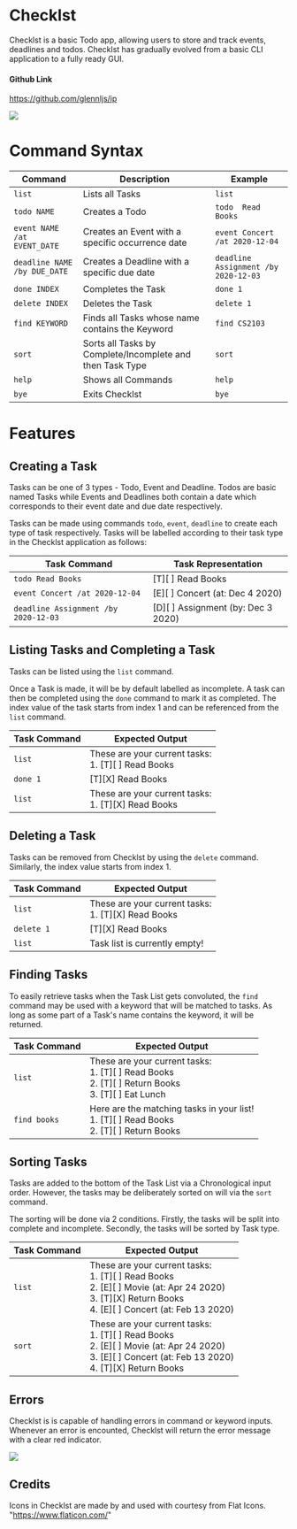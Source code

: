 # Checklst

Checklst is a basic Todo app, allowing users to store and track events, deadlines and todos. Checklst has gradually evolved from a basic CLI application to a fully ready GUI.

#### Github Link
https://github.com/glennljs/ip

![](main_ui.png)

# Command Syntax

| Command | Description | Example |
|--|--|--|
| `list` | Lists all Tasks | `list` |
| `todo NAME` | Creates a Todo | `todo  Read Books` |
| `event NAME /at EVENT_DATE` | Creates an Event with a specific occurrence date| `event Concert /at 2020-12-04` |
| `deadline NAME /by DUE_DATE` | Creates a Deadline with a specific due date | `deadline Assignment /by 2020-12-03` |
| `done INDEX` | Completes the Task | `done 1` | 
| `delete INDEX` | Deletes the Task | `delete 1` | 
| `find KEYWORD` | Finds all Tasks whose name contains the Keyword | `find CS2103` |
| `sort` | Sorts all Tasks by Complete/Incomplete and then Task Type | `sort` |
| `help` | Shows all Commands | `help` |
| `bye` | Exits Checklst | `bye` |


# Features

## Creating a Task
Tasks can be one of 3 types - Todo, Event and Deadline. Todos are basic named Tasks while Events and Deadlines both contain a date which corresponds to their event date and due date respectively.

Tasks can be made using commands `todo`, `event`, `deadline` to create each type of task respectively. Tasks will be labelled according to their task type in the Checklst application as follows:

| Task Command | Task Representation
|--|--|
| `todo Read Books` | [T][ ] Read Books |
| `event Concert /at 2020-12-04` | [E][ ] Concert (at: Dec 4 2020) |
| `deadline Assignment /by 2020-12-03` | [D][ ] Assignment (by: Dec 3 2020) |


## Listing Tasks and Completing a Task
Tasks can be listed using the `list` command. 

Once a Task is made, it will be by default labelled as incomplete. A task can then be completed using the `done` command to mark it as completed. The index value of the task starts from index 1 and can be referenced from the `list` command.

| Task Command | Expected Output
|--|--|
| `list` | These are your current tasks: <br> 1. [T][ ] Read Books |
| `done 1` | [T][X] Read Books |
| `list` | These are your current tasks: <br> 1. [T][X] Read Books |

## Deleting a Task
Tasks can be removed from Checklst by using the `delete` command. Similarly, the index value starts from index 1.

| Task Command | Expected Output
|--|--|
| `list` | These are your current tasks: <br> 1. [T][X] Read Books |
| `delete 1` | [T][X] Read Books |
| `list` | Task list is currently empty! |


## Finding Tasks
To easily retrieve tasks when the Task List gets convoluted, the `find` command may be used with a keyword that will be matched to tasks. As long as some part of a Task's name contains the keyword, it will be returned.

| Task Command | Expected Output
|--|--|
| `list` | These are your current tasks: <br> 1. [T][ ] Read Books <br> 2. [T][ ] Return Books <br> 3. [T][ ] Eat Lunch|
| `find books` | Here are the matching tasks in your list! <br> 1. [T][ ] Read Books <br> 2. [T][ ] Return Books |


## Sorting Tasks
Tasks are added to the bottom of the Task List via a Chronological input order. However, the tasks may be deliberately sorted on will via the `sort` command. 

The sorting will be done via 2 conditions. Firstly, the tasks will be split into complete and incomplete. Secondly, the tasks will be sorted by Task type.

| Task Command | Expected Output
|--|--|
| `list` | These are your current tasks: <br> 1. [T][ ] Read Books <br> 2. [E][ ] Movie (at: Apr 24 2020) <br> 3. [T][X] Return Books <br> 4. [E][ ] Concert (at: Feb 13 2020)  |
| `sort` | These are your current tasks: <br> 1. [T][ ] Read Books <br> 2. [E][ ] Movie (at: Apr 24 2020) <br> 3. [E][ ] Concert (at: Feb 13 2020) <br> 4. [T][X] Return Books |

## Errors
Checklst is is capable of handling errors in command or keyword inputs. Whenever an error is encounted, Checklst will return the error message with a clear red indicator.

![](Ui.png)

## Credits
Icons in Checklst are made by and used with courtesy from Flat Icons. 
<br> "https://www.flaticon.com/"